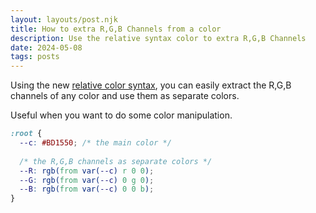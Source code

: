 ```yaml
---
layout: layouts/post.njk
title: How to extra R,G,B Channels from a color
description: Use the relative syntax color to extra R,G,B Channels
date: 2024-05-08
tags: posts
---
```


Using the new [relative color syntax](https://developer.chrome.com/blog/css-relative-color-syntax), you can easily extract the R,G,B channels of any color and use them as separate colors.

Useful when you want to do some color manipulation.


```css
:root {
  --c: #BD1550; /* the main color */
  
  /* the R,G,B channels as separate colors */
  --R: rgb(from var(--c) r 0 0);
  --G: rgb(from var(--c) 0 g 0);
  --B: rgb(from var(--c) 0 0 b);
}
```
